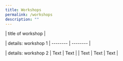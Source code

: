 ```yaml
---
title: Workshops
permalink: /workshops
description: ""
---
```



| title of workshop |

| details: workshop 1  | -------- | -------- |

| details: workshop 2    | Text     | Text     |
| Text     | Text     | Text     |

